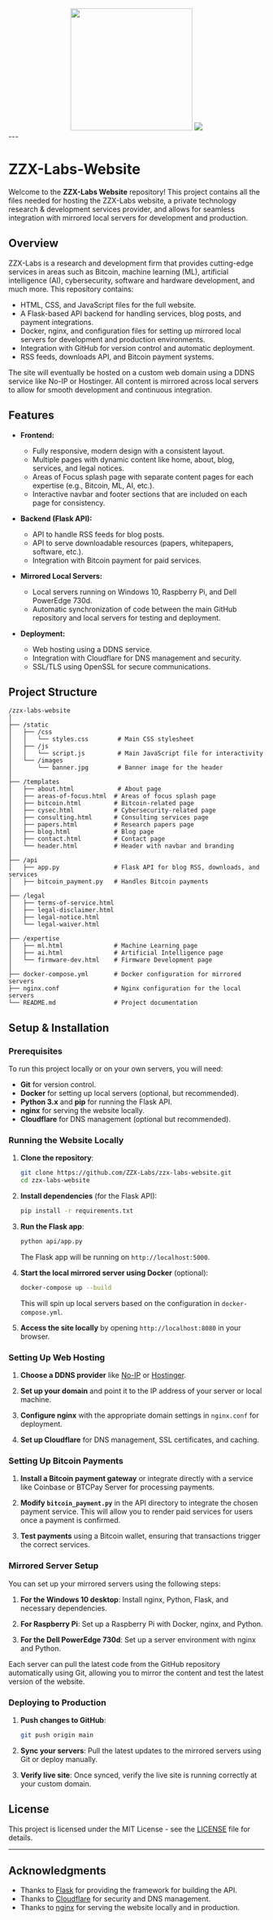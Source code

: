 <div align="center">
<img src="static/logos/logo.png" width="240" height="240">

<img src="static/logos/ZZX Labs Typographic Logo.png">

</div>
---

# ZZX-Labs-Website

Welcome to the **ZZX-Labs Website** repository! This project contains all the files needed for hosting the ZZX-Labs website, a private technology research & development services provider, and allows for seamless integration with mirrored local servers for development and production.

## Overview

ZZX-Labs is a research and development firm that provides cutting-edge services in areas such as Bitcoin, machine learning (ML), artificial intelligence (AI), cybersecurity, software and hardware development, and much more. This repository contains:

- HTML, CSS, and JavaScript files for the full website.
- A Flask-based API backend for handling services, blog posts, and payment integrations.
- Docker, nginx, and configuration files for setting up mirrored local servers for development and production environments.
- Integration with GitHub for version control and automatic deployment.
- RSS feeds, downloads API, and Bitcoin payment systems.

The site will eventually be hosted on a custom web domain using a DDNS service like No-IP or Hostinger. All content is mirrored across local servers to allow for smooth development and continuous integration.

## Features

- **Frontend:**
  - Fully responsive, modern design with a consistent layout.
  - Multiple pages with dynamic content like home, about, blog, services, and legal notices.
  - Areas of Focus splash page with separate content pages for each expertise (e.g., Bitcoin, ML, AI, etc.).
  - Interactive navbar and footer sections that are included on each page for consistency.

- **Backend (Flask API):**
  - API to handle RSS feeds for blog posts.
  - API to serve downloadable resources (papers, whitepapers, software, etc.).
  - Integration with Bitcoin payment for paid services.

- **Mirrored Local Servers:**
  - Local servers running on Windows 10, Raspberry Pi, and Dell PowerEdge 730d.
  - Automatic synchronization of code between the main GitHub repository and local servers for testing and deployment.

- **Deployment:**
  - Web hosting using a DDNS service.
  - Integration with Cloudflare for DNS management and security.
  - SSL/TLS using OpenSSL for secure communications.
  
## Project Structure

```
/zzx-labs-website
│
├── /static
│   ├── /css
│   │   └── styles.css        # Main CSS stylesheet
│   ├── /js
│   │   └── script.js         # Main JavaScript file for interactivity
│   └── /images
│       └── banner.jpg        # Banner image for the header
│
├── /templates
│   ├── about.html            # About page
│   ├── areas-of-focus.html  # Areas of focus splash page
│   ├── bitcoin.html         # Bitcoin-related page
│   ├── cysec.html           # Cybersecurity-related page
│   ├── consulting.html      # Consulting services page
│   ├── papers.html          # Research papers page
│   ├── blog.html            # Blog page
│   ├── contact.html         # Contact page
│   └── header.html          # Header with navbar and branding
│
├── /api
│   ├── app.py               # Flask API for blog RSS, downloads, and services
│   ├── bitcoin_payment.py   # Handles Bitcoin payments
│
├── /legal
│   ├── terms-of-service.html
│   ├── legal-disclaimer.html
│   ├── legal-notice.html
│   └── legal-waiver.html
│
├── /expertise
│   ├── ml.html              # Machine Learning page
│   ├── ai.html              # Artificial Intelligence page
│   └── firmware-dev.html    # Firmware Development page
│
├── docker-compose.yml       # Docker configuration for mirrored servers
├── nginx.conf               # Nginx configuration for the local servers
└── README.md                # Project documentation
```

## Setup & Installation

### Prerequisites

To run this project locally or on your own servers, you will need:

- **Git** for version control.
- **Docker** for setting up local servers (optional, but recommended).
- **Python 3.x** and **pip** for running the Flask API.
- **nginx** for serving the website locally.
- **Cloudflare** for DNS management (optional but recommended).

### Running the Website Locally

1. **Clone the repository**:

   ```bash
   git clone https://github.com/ZZX-Labs/zzx-labs-website.git
   cd zzx-labs-website
   ```

2. **Install dependencies** (for the Flask API):

   ```bash
   pip install -r requirements.txt
   ```

3. **Run the Flask app**:

   ```bash
   python api/app.py
   ```

   The Flask app will be running on `http://localhost:5000`.

4. **Start the local mirrored server using Docker** (optional):

   ```bash
   docker-compose up --build
   ```

   This will spin up local servers based on the configuration in `docker-compose.yml`.

5. **Access the site locally** by opening `http://localhost:8080` in your browser.

### Setting Up Web Hosting

1. **Choose a DDNS provider** like [No-IP](https://www.noip.com) or [Hostinger](https://www.hostinger.com).

2. **Set up your domain** and point it to the IP address of your server or local machine.

3. **Configure nginx** with the appropriate domain settings in `nginx.conf` for deployment.

4. **Set up Cloudflare** for DNS management, SSL certificates, and caching.

### Setting Up Bitcoin Payments

1. **Install a Bitcoin payment gateway** or integrate directly with a service like Coinbase or BTCPay Server for processing payments.

2. **Modify `bitcoin_payment.py`** in the API directory to integrate the chosen payment service. This will allow you to render paid services for users once a payment is confirmed.

3. **Test payments** using a Bitcoin wallet, ensuring that transactions trigger the correct services.

### Mirrored Server Setup

You can set up your mirrored servers using the following steps:

1. **For the Windows 10 desktop**: Install nginx, Python, Flask, and necessary dependencies.
   
2. **For Raspberry Pi**: Set up a Raspberry Pi with Docker, nginx, and Python.

3. **For the Dell PowerEdge 730d**: Set up a server environment with nginx and Python.

Each server can pull the latest code from the GitHub repository automatically using Git, allowing you to mirror the content and test the latest version of the website.

### Deploying to Production

1. **Push changes to GitHub**:

   ```bash
   git push origin main
   ```

2. **Sync your servers**: Pull the latest updates to the mirrored servers using Git or deploy manually.

3. **Verify live site**: Once synced, verify the live site is running correctly at your custom domain.

## License

This project is licensed under the MIT License - see the [LICENSE](LICENSE) file for details.

---

## Acknowledgments

- Thanks to [Flask](https://flask.palletsprojects.com/) for providing the framework for building the API.
- Thanks to [Cloudflare](https://www.cloudflare.com) for security and DNS management.
- Thanks to [nginx](https://www.nginx.com) for serving the website locally and in production.




